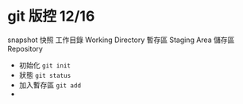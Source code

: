 # git 版控 12/16

snapshot 快照
工作目錄 Working Directory
暫存區 Staging Area
儲存區 Repository

- 初始化 `git init`
- 狀態 `git status`
- 加入暫存區 `git add`
-
